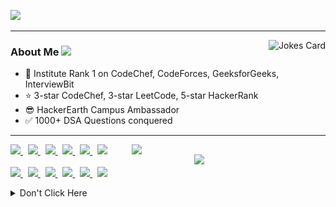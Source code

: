 <!-- ## Hey there, I'm Pulkit Malhotra <img src="https://github.com/sciencepal/sciencepal/blob/master/assets/Hi.gif" width="29px"> -->

<p align="left">
 <a href="https://git.io/typing-svg" target="_blank">
    <img src="https://readme-typing-svg.herokuapp.com?size=25&color=1A9AF7&lines=Hey+There!;My+self+Pulkit+Malhotra;Welcome+to+my+GitHub;I'm+a+android+developer;I'm+a+web+developer;I'm+a+competitive+programmer;I'm+a+game+developer;I'm+a+LeetCoder;I'm+a+Open+Source+Contributor;I'm+a+ML+engineer;I'm+a+front-end+developer;I'm+a+youtuber">
  </a>
</p>

---
<img align="right" src="https://readme-jokes.vercel.app/api?hideBorder&bgColor=black&theme=synthwave&qColor=orange&aColor=white" alt="Jokes Card" />

 


### About Me <img src="https://github.com/SP-XD/SP-XD/blob/main/images/message.gif?raw=true" width="30" />
- 🥇 Institute Rank 1 on CodeChef, CodeForces, GeeksforGeeks, InterviewBit
- ⭐ 3-star CodeChef, 3-star LeetCode, 5-star HackerRank
- 😎 HackerEarth Campus Ambassador
- ✅ 1000+ DSA Questions conquered

---

<a href="https://leetcode.com/pulkit161001" target="_blank">
 <img align="right" src='https://leetcard.jacoblin.cool/pulkit161001?hide=ranking&border=0&radius=21' width='310"'>
</a>
<a href="https://auth.geeksforgeeks.org/user/pulkit161001/profile" target="_blank">
 <img align="right" src='https://geeks-for-geeks-stats-api-napiyo.vercel.app/?userName=pulkit161001' width='210"'>
</a>

 
<p align="left">
  <a href="https://twitter.com/PulkitMalhotraa" target="_blank">
    <img height="35px" width="auto" src="https://user-images.githubusercontent.com/63710339/185727796-29c208f4-e6b3-403f-b7f6-94b7fa4a6b58.png">
  </a>
  &nbsp;
  <a href="https://www.linkedin.com/in/thepulkitmalhotra" target="_blank">
    <img height="35px" width="auto" src="https://user-images.githubusercontent.com/63710339/185727798-75572198-8764-4e7b-8a34-d772e51aa730.png">
  </a>
  &nbsp;
  <a href="https://pulkitmalhotra161001.github.io/" target="_blank">
    <img height="35px" width="auto" src="https://user-images.githubusercontent.com/63710339/185727804-31fef5f2-47f3-4830-86f8-ccbba7a1b59e.png">
  </a>
  &nbsp;
  <a href="https://dev.to/pulkitmalhotra" target="_blank">
    <img height="35px" width="auto" src="https://user-images.githubusercontent.com/63710339/205476941-8b101660-4bba-474a-b206-3c0d33ef7886.png">
  </a>
  &nbsp;
  <a href="https://medium.com/@Pulkit_Malhotra" target="_blank">
    <img height="35px" width="auto" src="https://user-images.githubusercontent.com/63710339/185727800-1ceedcbb-919b-4ac9-a460-97d7e9c3be03.png">
  </a>
  &nbsp;
  <a href="https://www.youtube.com/c/PulkitMalhotra" target="_blank">
    <img height="35px" width="auto" src="https://user-images.githubusercontent.com/63710339/185727803-f2147184-06c7-4a39-9a74-da47f3e2f880.png">
  </a>
  
  <br>
  <br>
 
  
  <a href="https://www.hackerrank.com/pulkit161001" target="_blank">
    <img  height="35px" width="auto" src="https://user-images.githubusercontent.com/63710339/185728321-5597e642-cc4e-4833-a499-6535d7f8cf41.png">
  </a>
  &nbsp;
  <a href="https://www.interviewbit.com/profile/pulkit161001" target="_blank">
    <img height="35px" width="auto" src="https://user-images.githubusercontent.com/63710339/185728585-448c0997-ad9c-4949-a47a-5c3f2ff0d1e3.png">
  </a>
  &nbsp;
  <a href="https://www.codechef.com/users/pulkit161001" target="_blank">
    <img height="35px" width="auto" src="https://user-images.githubusercontent.com/63710339/185728318-0b976716-4f78-4a0a-a377-1643cc18a57e.png">
  </a>
  &nbsp;
  <a href="https://codeforces.com/profile/pulkitmalhotra1610" target="_blank">
    <img height="35px" width="auto" src="https://user-images.githubusercontent.com/63710339/205476287-dee85e56-04b7-403c-8269-3455f052eb62.png">
  </a>
  &nbsp;
  <a href="https://leetcode.com/pulkit161001" target="_blank">
    <img height="35px" width="auto" src="https://user-images.githubusercontent.com/63710339/185728579-3f9af06c-0977-4d51-a81a-2ac828fc2d23.png">
  </a>
  &nbsp;
  <a href="https://auth.geeksforgeeks.org/user/pulkit161001/profile" target="_blank">
    <img height="35px" width="auto" src="https://user-images.githubusercontent.com/63710339/185728583-3b581a30-c79b-42b5-ac31-8f246fb7ba3a.png">
  </a>

</p>


<details>
<summary>Don't Click Here</summary>

<img src="https://github.com/PulkitMalhotra161001/PulkitMalhotra161001/blob/output/github-contribution-grid-snake.svg">

| ![Pulkit's GitHub stats](https://github-readme-stats-sigma-five.vercel.app/api?username=PulkitMalhotra161001&theme=github_dark&show_icons=true) | [![Top Langs](https://github-readme-stats-sigma-five.vercel.app/api/top-langs/?username=PulkitMalhotra161001&theme=github_dark&layout=compact)](https://github.com/PulkitMalhotra161001/github-readme-stats) |
|---|---|
 

<p align='center'>
  Do you like my open source projects? <a href='https://stars.github.com/nominate/'>Nominate me to Github Stars ⭐</a>
</p>

<p align='center'>
  <img src="https://github.com/SP-XD/SP-XD/blob/main/images/letterbox.gif?raw=true" width="25" /> How to reach me: <a href='mailto:pulkit161001@gmail.com'>pulkit161001@gmail.com</a>
</p>
 
 <p align='center'>
  <img src="https://komarev.com/ghpvc/?username=PulkitMalhotra161001">
 </p>
 
 </details>
